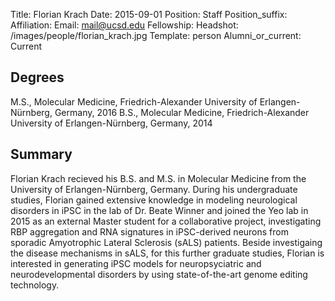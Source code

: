 Title: Florian Krach
Date: 2015-09-01
Position: Staff
Position_suffix: 
Affiliation:
Email: mail@ucsd.edu
Fellowship:
Headshot: /images/people/florian_krach.jpg
Template: person
Alumni_or_current: Current
<!-- Status: draft -->

## Degrees
M.S., Molecular Medicine, Friedrich-Alexander University of Erlangen-Nürnberg, Germany, 2016
B.S., Molecular Medicine, Friedrich-Alexander University of Erlangen-Nürnberg, Germany, 2014

## Summary

Florian Krach recieved his B.S. and M.S. in Molecular Medicine from the University of Erlangen-Nürnberg, Germany. During his undergraduate studies, Florian gained extensive knowledge in modeling neurological disorders in iPSC in the lab of Dr. Beate Winner and joined the Yeo lab in 2015 as an external Master student for a collaborative project, investigating RBP aggregation and RNA signatures in iPSC-derived neurons from sporadic Amyotrophic Lateral Sclerosis (sALS) patients.
Beside investigaing the disease mechanisms in sALS, for this further graduate studies, Florian is interested in generating iPSC models for neuropsyciatric and neurodevelopmental disorders by using state-of-the-art genome editing technology. 
